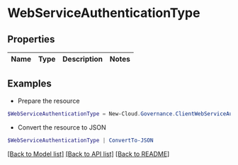 # WebServiceAuthenticationType
## Properties

Name | Type | Description | Notes
------------ | ------------- | ------------- | -------------

## Examples

- Prepare the resource
```powershell
$WebServiceAuthenticationType = New-Cloud.Governance.ClientWebServiceAuthenticationType 
```

- Convert the resource to JSON
```powershell
$WebServiceAuthenticationType | ConvertTo-JSON
```

[[Back to Model list]](../README.md#documentation-for-models) [[Back to API list]](../README.md#documentation-for-api-endpoints) [[Back to README]](../README.md)

